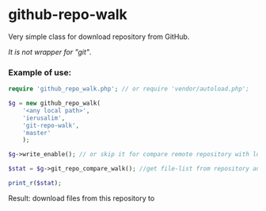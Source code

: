 # github-repo-walk

Very simple class for download repository from GitHub.

_It is not wrapper for "git"_.

### Example of use:
```php
require 'github_repo_walk.php'; // or require 'vendor/autoload.php';

$g = new github_repo_walk(
    '<any local path>',
    'ierusalim',
    'git-repo-walk',
    'master'
    );

$g->write_enable(); // or skip it for compare remote repository with local copy

$stat = $g->git_repo_compare_walk(); //get file-list from repository and downloading

print_r($stat);
```

Result: download files from this repository to <any local path>
